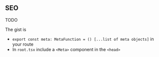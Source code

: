## SEO

TODO

The gist is

- `export const meta: MetaFunction = () [...list of meta objects]` in your route
- In `root.tsx` include a `<Meta>` component in the `<head>`
